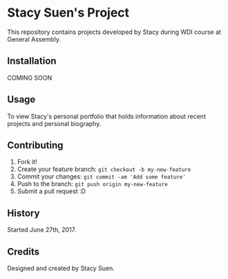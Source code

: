 # Stacy Suen's Project

This repository contains projects developed by Stacy during WDI course at General Assembly.


## Installation

COMING SOON

## Usage

To view Stacy's personal portfolio that holds information about recent projects and personal biography.

## Contributing

1. Fork it!
2. Create your feature branch: `git checkout -b my-new-feature`
3. Commit your changes: `git commit -am 'Add some feature'`
4. Push to the branch: `git push origin my-new-feature`
5. Submit a pull request :D

## History

Started June 27th, 2017.

## Credits

Designed and created by Stacy Suen.
